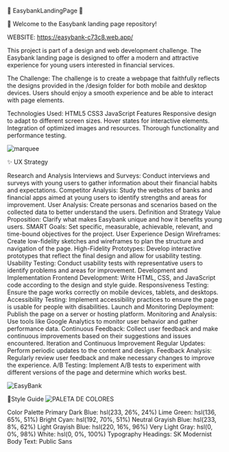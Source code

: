 💎 EasybankLandingPage 💎

👋 Welcome to the Easybank landing page repository!

WEBSITE: https://easybank-c73c8.web.app/

This project is part of a design and web development challenge. The Easybank landing page is designed to offer a modern and attractive experience for young users interested in financial services.

The Challenge:
The challenge is to create a webpage that faithfully reflects the designs provided in the /design folder for both mobile and desktop devices. Users should enjoy a smooth experience and be able to interact with page elements.

Technologies Used:
HTML5
CSS3
JavaScript
Features
Responsive design to adapt to different screen sizes.
Hover states for interactive elements.
Integration of optimized images and resources.
Thorough functionality and performance testing.

![marquee](https://github.com/Linamarialopezfle/EasybankLandingPage/assets/59810941/d2418c5a-fa88-40d3-8869-5974eb793670)

✨ UX Strategy

Research and Analysis
Interviews and Surveys: Conduct interviews and surveys with young users to gather information about their financial habits and expectations.
Competitor Analysis: Study the websites of banks and financial apps aimed at young users to identify strengths and areas for improvement.
User Analysis: Create personas and scenarios based on the collected data to better understand the users.
Definition and Strategy
Value Proposition: Clarify what makes Easybank unique and how it benefits young users.
SMART Goals: Set specific, measurable, achievable, relevant, and time-bound objectives for the project.
User Experience Design
Wireframes: Create low-fidelity sketches and wireframes to plan the structure and navigation of the page.
High-Fidelity Prototypes: Develop interactive prototypes that reflect the final design and allow for usability testing.
Usability Testing: Conduct usability tests with representative users to identify problems and areas for improvement.
Development and Implementation
Frontend Development: Write HTML, CSS, and JavaScript code according to the design and style guide.
Responsiveness Testing: Ensure the page works correctly on mobile devices, tablets, and desktops.
Accessibility Testing: Implement accessibility practices to ensure the page is usable for people with disabilities.
Launch and Monitoring
Deployment: Publish the page on a server or hosting platform.
Monitoring and Analysis: Use tools like Google Analytics to monitor user behavior and gather performance data.
Continuous Feedback: Collect user feedback and make continuous improvements based on their suggestions and issues encountered.
Iteration and Continuous Improvement
Regular Updates: Perform periodic updates to the content and design.
Feedback Analysis: Regularly review user feedback and make necessary changes to improve the experience.
A/B Testing: Implement A/B tests to experiment with different versions of the page and determine which works best.

![EasyBank](https://github.com/Linamarialopezfle/EasybankLandingPage/assets/59810941/521fc2a4-793e-4d0b-a7b0-58c6a4447dd5)

🎨Style Guide
![PALETA DE COLORES](https://github.com/Linamarialopezfle/EasybankLandingPage/assets/59810941/eac6793e-3e72-4975-8972-46014519c088)

Color Palette
Primary
Dark Blue: hsl(233, 26%, 24%)
Lime Green: hsl(136, 65%, 51%)
Bright Cyan: hsl(192, 70%, 51%)
Neutral
Grayish Blue: hsl(233, 8%, 62%)
Light Grayish Blue: hsl(220, 16%, 96%)
Very Light Gray: hsl(0, 0%, 98%)
White: hsl(0, 0%, 100%)
Typography
Headings: SK Modernist
Body Text: Public Sans


